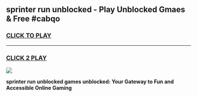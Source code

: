 
## sprinter run unblocked - Play Unblocked Gmaes & Free #cabqo
<h3>
<a href="https://news.freeplayer.one?title=sprinter_run_unblocked&ref=03M">CLICK TO PLAY</a></h3>
<hr>

<h3>
<a href="https://news.freeplayer.one?title=sprinter_run_unblocked&ref=03M">CLICK 2 PLAY</a>
  
</h3>

<a href="https://news.freeplayer.one?title=sprinter_run_unblocked&ref=03M"><img src="https://clearcache.store/games.png"></a>


**sprinter run unblocked games unblocked: Your Gateway to Fun and Accessible Online Gaming**
